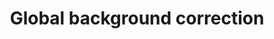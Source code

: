 ---
title:     Global background correction
layout:    module

prerequisites:
  - "[Basic properties of images and pixels](pixels)"
  - "[Pixel data types](pixel_data_types)"
  - "[Image math](image_math)"

objectives:
  - Measure the background in an image
  - Apply image math to subtract a background intensity value from all pixels and understand that the output image should have a floating point data type

motivation: >
  Most biological images have non-zero intensity values in regions outside of the objects of interest. In order to properly quantify the intensities of objects such background must be taken into account.
  For example, most cameras on microscopes have a read noise with can be many hundred gray values (for 12-bit or 16-bit detection). As such read noise is typically constant across the whole image, subtracting a constant background value for each pixel is possible.

concept_map: >
  graph TD
    I("Image") --> SB("Subtract background")
    SB --> BCI("Background corrected image")
    BCI -->|"should be"| FP("Floating point")
    I --> MB("Measure background")
    MB --> SB

figure: 
figure_legend: 

activity_preface: |
  - Open image [xy_16bit__nuclei_high_dynamic_range_with_offset](https://github.com/NEUBIAS/training-resources/raw/master/image_data/xy_16bit__nuclei_high_dynamic_range_with_offset.tif)
  - Measure the background using a manually defined region
  - Measure the mean intensities inside of two nuclei using manually defined regions
    - Choose rather dim nuclei of different intensities
    - Measure the intensity ratio with and without background correction
  - Subtract the background value from the image
    - Appreciate that this yields a non-zero background for unsigned integer data types
    - Appreciate that a floating point data type is thus necessary
  - Open image [xy_16bit__scanR_datatype_issue](https://github.com/NEUBIAS/training-resources/raw/master/image_data/xy_16bit__scanR_datatype_issue.tif)
    - Discuss automated global background estimation methods, e.g.
      - mode
      - mean intensity outside objects

activities:
    - ["ImageJ Macro & GUI", "global_background_correction/activities/global_background_correction.ijm", "java"]

exercises_preface:

exercises:

learn_next:

external_links:
---